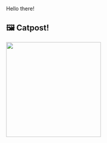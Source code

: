 Hello there!



## 🖼️ Catpost!

<sub>
    <img src="https://cdn2.thecatapi.com/images/m0WsBYs3s.jpg" height="256">
</sub>

